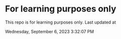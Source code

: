 # For learning purposes only
This repo is for learning purposes only.
Last updated at

Wednesday, September 6, 2023 3:32:07 PM

